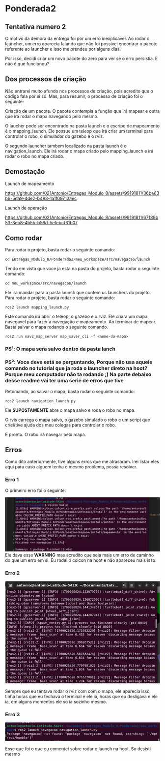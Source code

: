 # Ponderada2 

## Tentativa numero 2

O motivo da demora da entrega foi por um erro inexplicavel. Ao rodar o launcher, um erro aparecia falando que não foi possivel encontrar o pacote referente ao launcher e isso me prendeu por alguns dias.

Por isso, decidi criar um novo pacote do zero para ver se o erro persistia. E não é que funcionou?

## Dos processos de criação 

Não entrarei muito afundo nos processos de criação, pois acredito que o código fala por si só. Mas, para resumir, o processo de criação foi o seguinte:

Criação de um pacote. O pacote contempla a função que irá mapear e outra que irá rodar o mapa navegando pelo mesmo.

O laucher pode ser encontrado na pasta launch e o escripe de mapeamento é o mapping_launch. Ele possue um teleop que irá criar um terminal para controlar o robo, o simulador do gazebo e o rviz.

O segundo launcher tambem localizado na pasta launch é o navigation_launch. Ele irá rodar o mapa criado pelo mapping_launch e irá rodar o robo no mapa criado.

## Demostação


Launch de mapeamento

https://github.com/021Antonio/Entregas_Modulo_8/assets/99191811/36ba63b6-5da9-4de2-b488-1a1f09713aec

Launch de operação

https://github.com/021Antonio/Entregas_Modulo_8/assets/99191811/67189b53-3eb8-4b5b-b56d-5efebcf61b07


## Como rodar

Para rodar o projeto, basta rodar o seguinte comando:

```
cd Entregas_Modulo_8/Ponderada2/meu_workspace/src/navegacao/launch
```

Tendo em vista que voce ja esta na pasta do projeto, basta rodar o seguinte comando:

```
cd meu_workspace/src/navegacao/launch
```
Ele ira mandar para a pasta launch que contem os launchers do projeto. Para rodar o projeto, basta rodar o seguinte comando:

```
ros2 launch mapping_launch.py
``` 

Esté comando irá abrir o teleop, o gazebo e o rviz. Ele criara um mapa navegavel para fazer a navegação e mapeamento.
Ao terminar de mapear. Basta salvar o mapa rodando o seguinte comando.


```
ros2 run nav2_map_server map_saver_cli -f <nome-do-mapa>
```
<h3> PS¹: O mapa seŕa salvo dentro da pasta lanch</h3>
<h3> PS²: Voce deve está se perguntando, Porque não usa aquele comando no tutorial que ja roda o launcher direto na hoot? Porque meu computador não ta rodando ;) Na parte debaixo desse readme vai ter uma serie de erros que tive</h3>

Retomando, ao salvar o mapa, basta rodar o seguinte comando:

```
ros2 launch navigation_launch.py
```
Ele **SUPOSTAMENTE** abre o mapa salvo e roda o robo no mapa.

O rvis carrega o mapa salvo, o gazebo simulado o robo e um script que criei/tive ajuda dos meu colegas para controlar o robo.

E pronto. O robo irá navegar pelo mapa.

## Erros

Como dito anteriormente, tive alguns erros que me atrasaram. Irei listar eles aqui para caso alguem tenha o mesmo problema, possa resolver.

<h3>Erro 1</h3>
O primeiro erro foi o seguinte:

![Erro](img/erro.png)
Ele dava esse **WARNING** mas acredito que seja mais um erro de caminho do que um erro em si. Eu rodei o colcon na hoot e não apareceu mais isso.

<h3>Erro 2</h3>

![Erro](img/erro2.png)

Sempre que eu tentava rodar o rviz com com o mapa, ele aparecia isso, tinha horas que eu fechava o terminal e ele ia, horas que eu desligava e ele ia, em alguns momentos ele so ia sozinho mesmo.

<h3>Erro 3</h3>

![Erro](img/erro3.png)

Esse que foi o que eu comentei sobre rodar o launch na hoot. So desisti mesmo
